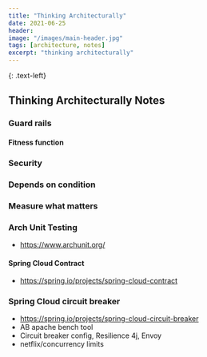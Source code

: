 ```yaml
---
title: "Thinking Architecturally"
date: 2021-06-25
header:
image: "/images/main-header.jpg"
tags: [architecture, notes]
excerpt: "thinking architecturally"
---
```

{: .text-left}
## Thinking Architecturally Notes
### Guard rails
#### Fitness function
### Security
### Depends on condition
### Measure what matters
### Arch Unit Testing
- https://www.archunit.org/
#### Spring Cloud Contract
- https://spring.io/projects/spring-cloud-contract
### Spring Cloud circuit breaker
- https://spring.io/projects/spring-cloud-circuit-breaker
- AB  apache bench tool
- Circuit breaker config, Resilience 4j, Envoy
- netflix/concurrency limits